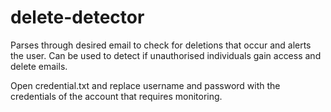 # delete-detector
Parses through desired email to check for deletions that occur and alerts the user. Can be used to detect if unauthorised individuals gain access and delete emails.


Open credential.txt and replace username and password with the credentials of the account that requires monitoring.

